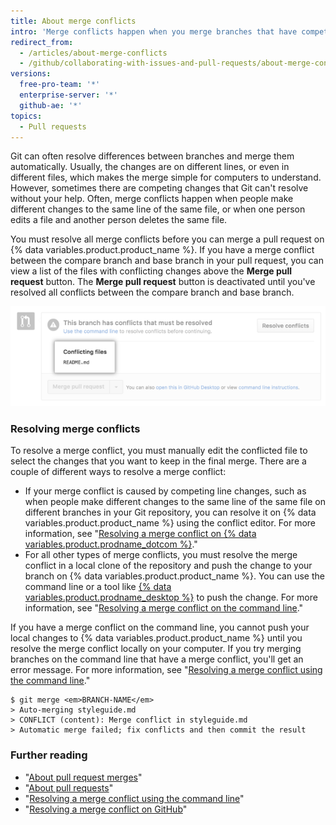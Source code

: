 ```yaml
---
title: About merge conflicts
intro: 'Merge conflicts happen when you merge branches that have competing commits, and Git needs your help to decide which changes to incorporate in the final merge.'
redirect_from:
  - /articles/about-merge-conflicts
  - /github/collaborating-with-issues-and-pull-requests/about-merge-conflicts
versions:
  free-pro-team: '*'
  enterprise-server: '*'
  github-ae: '*'
topics:
  - Pull requests
---
```

Git can often resolve differences between branches and merge them automatically. Usually, the changes are on different lines, or even in different files, which makes the merge simple for computers to understand. However, sometimes there are competing changes that Git can't resolve without your help. Often, merge conflicts happen when people make different changes to the same line of the same file, or when one person edits a file and another person deletes the same file.

You must resolve all merge conflicts before you can merge a pull request on {% data variables.product.product_name %}. If you have a merge conflict between the compare branch and base branch in your pull request, you can view a list of the files with conflicting changes above the **Merge pull request** button. The **Merge pull request** button is deactivated until you've resolved all conflicts between the compare branch and base branch.

![merge conflict error message](/assets/images/help/pull_requests/merge_conflict_error_on_github.png)

### Resolving merge conflicts

To resolve a merge conflict, you must manually edit the conflicted file to select the changes that you want to keep in the final merge. There are a couple of different ways to resolve a merge conflict:

- If your merge conflict is caused by competing line changes, such as when people make different changes to the same line of the same file on different branches in your Git repository, you can resolve it on {% data variables.product.product_name %} using the conflict editor. For more information, see "[Resolving a merge conflict on {% data variables.product.prodname_dotcom %}](/articles/resolving-a-merge-conflict-on-github)."
- For all other types of merge conflicts, you must resolve the merge conflict in a local clone of the repository and push the change to your branch on {% data variables.product.product_name %}. You can use the command line or a tool like [{% data variables.product.prodname_desktop %}](https://desktop.github.com/) to push the change. For more information, see  "[Resolving a merge conflict on the command line](/articles/resolving-a-merge-conflict-using-the-command-line)."

If you have a merge conflict on the command line, you cannot push your local changes to {% data variables.product.product_name %} until you resolve the merge conflict locally on your computer. If you try merging branches on the command line that have a merge conflict, you'll get an error message. For more information, see "[Resolving a merge conflict using the command line](/articles/resolving-a-merge-conflict-using-the-command-line/)."
```shell
$ git merge <em>BRANCH-NAME</em>
> Auto-merging styleguide.md
> CONFLICT (content): Merge conflict in styleguide.md
> Automatic merge failed; fix conflicts and then commit the result
```

### Further reading

- "[About pull request merges](/articles/about-pull-request-merges/)"
- "[About pull requests](/articles/about-pull-requests/)"
- "[Resolving a merge conflict using the command line](/articles/resolving-a-merge-conflict-using-the-command-line)"
- "[Resolving a merge conflict on GitHub](/articles/resolving-a-merge-conflict-on-github)"
